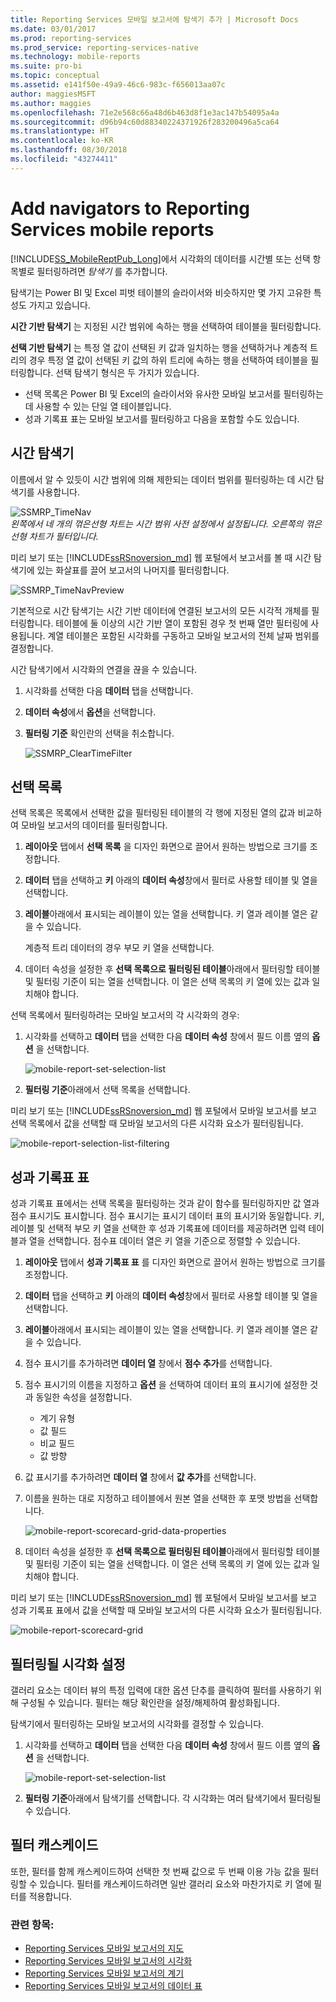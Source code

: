 ```yaml
---
title: Reporting Services 모바일 보고서에 탐색기 추가 | Microsoft Docs
ms.date: 03/01/2017
ms.prod: reporting-services
ms.prod_service: reporting-services-native
ms.technology: mobile-reports
ms.suite: pro-bi
ms.topic: conceptual
ms.assetid: e141f50e-49a9-46c6-983c-f656013aa07c
author: maggiesMSFT
ms.author: maggies
ms.openlocfilehash: 71e2e568c66a48d6b463d8f1e3ac147b54095a4a
ms.sourcegitcommit: d96b94c60d88340224371926f283200496a5ca64
ms.translationtype: HT
ms.contentlocale: ko-KR
ms.lasthandoff: 08/30/2018
ms.locfileid: "43274411"
---
```

# <a name="add-navigators-to-reporting-services-mobile-reports"></a>Add navigators to Reporting Services mobile reports
[!INCLUDE[SS_MobileReptPub_Long](../../includes/ss-mobilereptpub-long.md)]에서 시각화의 데이터를 시간별 또는 선택 항목별로 필터링하려면 *탐색기* 를 추가합니다. 

탐색기는 Power BI 및 Excel 피벗 테이블의 슬라이서와 비슷하지만 몇 가지 고유한 특성도 가지고 있습니다.

**시간 기반 탐색기** 는 지정된 시간 범위에 속하는 행을 선택하여 테이블을 필터링합니다. 

**선택 기반 탐색기** 는 특정 열 값이 선택된 키 값과 일치하는 행을 선택하거나 계층적 트리의 경우 특정 열 값이 선택된 키 값의 하위 트리에 속하는 행을 선택하여 테이블을 필터링합니다. 선택 탐색기 형식은 두 가지가 있습니다.
* 선택 목록은 Power BI 및 Excel의 슬라이서와 유사한 모바일 보고서를 필터링하는 데 사용할 수 있는 단일 열 테이블입니다.
* 성과 기록표 표는 모바일 보고서를 필터링하고 다음을 포함할 수도 있습니다. 
  
## <a name="time-navigators"></a>시간 탐색기   
  
이름에서 알 수 있듯이 시간 범위에 의해 제한되는 데이터 범위를 필터링하는 데 시간 탐색기를 사용합니다.   
  
![SSMRP_TimeNav](../../reporting-services/mobile-reports/media/ssmrp-timenav.png)  
*왼쪽에서 네 개의 꺾은선형 차트는 시간 범위 사전 설정에서 설정됩니다. 오른쪽의 꺾은선형 차트가 필터입니다.*  
  
미리 보기 또는 [!INCLUDE[ssRSnoversion_md](../../includes/ssrsnoversion-md.md)] 웹 포털에서 보고서를 볼 때 시간 탐색기에 있는 화살표를 끌어 보고서의 나머지를 필터링합니다.  
  
![SSMRP_TimeNavPreview](../../reporting-services/mobile-reports/media/ssmrp-timenavpreview.png)  
  
기본적으로 시간 탐색기는 시간 기반 데이터에 연결된 보고서의 모든 시각적 개체를 필터링합니다. 테이블에 둘 이상의 시간 기반 열이 포함된 경우 첫 번째 열만 필터링에 사용됩니다. 계열 테이블은 포함된 시각화를 구동하고 모바일 보고서의 전체 날짜 범위를 결정합니다.  
  
시간 탐색기에서 시각화의 연결을 끊을 수 있습니다.   
1. 시각화를 선택한 다음 **데이터** 탭을 선택합니다.  
2. **데이터 속성**에서 **옵션**을 선택합니다.  
3. **필터링 기준** 확인란의 선택을 취소합니다.  
  
   ![SSMRP_ClearTimeFilter](../../reporting-services/mobile-reports/media/ssmrp-cleartimefilter.png)  
  
## <a name="selection-lists"></a>선택 목록   
  
선택 목록은 목록에서 선택한 값을 필터링된 테이블의 각 행에 지정된 열의 값과 비교하여 모바일 보고서의 데이터를 필터링합니다. 

1. **레이아웃** 탭에서 **선택 목록** 을 디자인 화면으로 끌어서 원하는 방법으로 크기를 조정합니다.

2. **데이터** 탭을 선택하고 **키** 아래의 **데이터 속성**창에서 필터로 사용할 테이블 및 열을 선택합니다. 

3. **레이블**아래에서 표시되는 레이블이 있는 열을 선택합니다. 키 열과 레이블 열은 같을 수 있습니다.  
  
   계층적 트리 데이터의 경우 부모 키 열을 선택합니다.  
  
4. 데이터 속성을 설정한 후 **선택 목록으로 필터링된 테이블**아래에서 필터링할 테이블 및 필터링 기준이 되는 열을 선택합니다. 이 열은 선택 목록의 키 열에 있는 값과 일치해야 합니다. 

선택 목록에서 필터링하려는 모바일 보고서의 각 시각화의 경우:

1. 시각화를 선택하고 **데이터** 탭을 선택한 다음 **데이터 속성** 창에서 필드 이름 옆의 **옵션** 을 선택합니다.

   ![mobile-report-set-selection-list](../../reporting-services/mobile-reports/media/mobile-report-set-selection-list.png)

2. **필터링 기준**아래에서 선택 목록을 선택합니다.

미리 보기 또는 [!INCLUDE[ssRSnoversion_md](../../includes/ssrsnoversion-md.md)] 웹 포털에서 모바일 보고서를 보고 선택 목록에서 값을 선택할 때 모바일 보고서의 다른 시각화 요소가 필터링됩니다.

![mobile-report-selection-list-filtering](../../reporting-services/mobile-reports/media/mobile-report-selection-list-filtering.png) 
     
## <a name="scorecard-grid"></a>성과 기록표 표  
  
성과 기록표 표에서는 선택 목록을 필터링하는 것과 같이 함수를 필터링하지만 값 열과 점수 표시기도 표시합니다. 점수 표시기는 표시기 데이터 표의 표시기와 동일합니다. 키, 레이블 및 선택적 부모 키 열을 선택한 후 성과 기록표에 데이터를 제공하려면 입력 테이블과 열을 선택합니다. 점수표 데이터 열은 키 열을 기준으로 정렬할 수 있습니다.  

1. **레이아웃** 탭에서 **성과 기록표 표** 를 디자인 화면으로 끌어서 원하는 방법으로 크기를 조정합니다.

2. **데이터** 탭을 선택하고 **키** 아래의 **데이터 속성**창에서 필터로 사용할 테이블 및 열을 선택합니다. 

3. **레이블**아래에서 표시되는 레이블이 있는 열을 선택합니다. 키 열과 레이블 열은 같을 수 있습니다.  
  
4. 점수 표시기를 추가하려면 **데이터 열** 창에서 **점수 추가**를 선택합니다.   
  
5. 점수 표시기의 이름을 지정하고 **옵션** 을 선택하여 데이터 표의 표시기에 설정한 것과 동일한 속성을 설정합니다.  
  
   * 계기 유형
   * 값 필드
   * 비교 필드
   * 값 방향
  
6. 값 표시기를 추가하려면 **데이터 열** 창에서 **값 추가**를 선택합니다.

7. 이름을 원하는 대로 지정하고 테이블에서 원본 열을 선택한 후 포맷 방법을 선택합니다.  

   ![mobile-report-scorecard-grid-data-properties](../../reporting-services/mobile-reports/media/mobile-report-scorecard-grid-data-properties.png)

8. 데이터 속성을 설정한 후 **선택 목록으로 필터링된 테이블**아래에서 필터링할 테이블 및 필터링 기준이 되는 열을 선택합니다. 이 열은 선택 목록의 키 열에 있는 값과 일치해야 합니다. 

미리 보기 또는 [!INCLUDE[ssRSnoversion_md](../../includes/ssrsnoversion-md.md)] 웹 포털에서 모바일 보고서를 보고 성과 기록표 표에서 값을 선택할 때 모바일 보고서의 다른 시각화 요소가 필터링됩니다.

![mobile-report-scorecard-grid](../../reporting-services/mobile-reports/media/mobile-report-scorecard-grid.png)
    
## <a name="set-which-visualizations-are-filtered"></a>필터링될 시각화 설정  
  
갤러리 요소는 데이터 뷰의 특정 입력에 대한 옵션 단추를 클릭하여 필터를 사용하기 위해 구성될 수 있습니다. 필터는 해당 확인란을 설정/해제하여 활성화됩니다.  

탐색기에서 필터링하는 모바일 보고서의 시각화를 결정할 수 있습니다.

1. 시각화를 선택하고 **데이터** 탭을 선택한 다음 **데이터 속성** 창에서 필드 이름 옆의 **옵션** 을 선택합니다.

   ![mobile-report-set-selection-list](../../reporting-services/mobile-reports/media/mobile-report-set-selection-list.png)

2. **필터링 기준**아래에서 탐색기를 선택합니다. 각 시각화는 여러 탐색기에서 필터링될 수 있습니다.
  
## <a name="cascading-filters"></a>필터 캐스케이드   
  
또한, 필터를 함께 캐스케이드하여 선택한 첫 번째 값으로 두 번째 이용 가능 값을 필터링할 수 있습니다. 필터를 캐스케이드하려면 일반 갤러리 요소와 마찬가지로 키 열에 필터를 적용합니다.  

### <a name="see-also"></a>관련 항목: 
  
* [Reporting Services 모바일 보고서의 지도](../../reporting-services/mobile-reports/maps-in-reporting-services-mobile-reports.md)
* [Reporting Services 모바일 보고서의 시각화](../../reporting-services/mobile-reports/add-visualizations-to-reporting-services-mobile-reports.md)
* [Reporting Services 모바일 보고서의 계기](../../reporting-services/mobile-reports/add-gauges-to-mobile-reports-reporting-services.md)
* [Reporting Services 모바일 보고서의 데이터 표](../../reporting-services/mobile-reports/add-data-grids-to-mobile-reports-reporting-services.md)  
